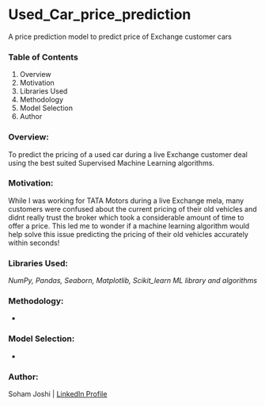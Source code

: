 # Used_Car_price_prediction
A price prediction model to predict price of Exchange customer cars

### Table of Contents
1. Overview
2. Motivation
3. Libraries Used
4. Methodology
5. Model Selection
6. Author

### Overview:
To predict the pricing of a used car during a live Exchange customer deal using the best suited Supervised Machine Learning algorithms.

### Motivation:
While I was working for TATA Motors during a live Exchange mela, many customers were confused about the current pricing of their old vehicles and didnt really trust the broker which took a considerable amount of time to offer a price. This led me to wonder if a machine learning algorithm would help solve this issue predicting the pricing of their old vehicles accurately within seconds!
 
### Libraries Used:
*NumPy, Pandas, Seaborn, Matplotlib,
Scikit_learn ML library and algorithms*

### Methodology:
- 

### Model Selection:
- 

### Author:
Soham Joshi | [LinkedIn Profile](https://www.linkedin.com/in/sohamjoshi1998/)
